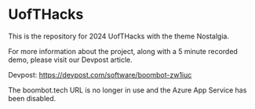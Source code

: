 # UofTHacks
This is the repository for 2024 UofTHacks with the theme Nostalgia.

For more information about the project, along with a 5 minute recorded demo, please visit our Devpost article.

Devpost: https://devpost.com/software/boombot-zw1iuc

The boombot.tech URL is no longer in use and the Azure App Service has been disabled.
